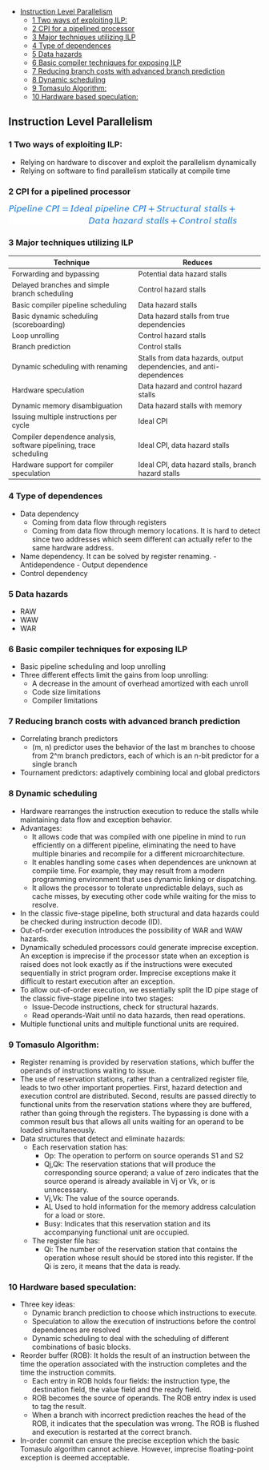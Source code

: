 <!-- MDTOC maxdepth:6 firsth1:1 numbering:0 flatten:0 bullets:1 updateOnSave:1 -->

   - [Instruction Level Parallelism](#instruction-level-parallelism)   
      - [1 Two ways of exploiting ILP:](#1-two-ways-of-exploiting-ilp)   
      - [2 CPI for a pipelined processor](#2-cpi-for-a-pipelined-processor)   
      - [3 Major techniques utilizing ILP](#3-major-techniques-utilizing-ilp)   
      - [4 Type of dependences](#4-type-of-dependences)   
      - [5 Data hazards](#5-data-hazards)   
      - [6 Basic compiler techniques for exposing ILP](#6-basic-compiler-techniques-for-exposing-ilp)   
      - [7 Reducing branch costs with advanced branch prediction](#7-reducing-branch-costs-with-advanced-branch-prediction)   
      - [8 Dynamic scheduling](#8-dynamic-scheduling)   
      - [9 Tomasulo Algorithm:](#9-tomasulo-algorithm)   
      - [10 Hardware based speculation:](#10-hardware-based-speculation)   

<!-- /MDTOC -->

## Instruction Level Parallelism
### 1 Two ways of exploiting ILP:
  - Relying on hardware to discover and exploit the parallelism dynamically
  - Relying on software to find parallelism statically at compile time

### 2 CPI for a pipelined processor
![alt text](data/ILP/equation1.png)  

### 3 Major techniques utilizing ILP
Technique | Reduces
--- | --- |
Forwarding and bypassing | Potential data hazard stalls
Delayed branches and simple branch scheduling | Control hazard stalls
Basic compiler pipeline scheduling | Data hazard stalls
Basic dynamic scheduling (scoreboarding) | Data hazard stalls from true dependencies
Loop unrolling | Control hazard stalls
Branch prediction | Control stalls
Dynamic scheduling with renaming | Stalls from data hazards, output dependencies, and anti-dependences
Hardware speculation | Data hazard and control hazard stalls
Dynamic memory disambiguation | Data hazard stalls with memory
Issuing multiple instructions per cycle | Ideal CPI
Compiler dependence analysis, software pipelining, trace scheduling | Ideal CPI, data hazard stalls
Hardware support for compiler speculation | Ideal CPI, data hazard stalls, branch hazard stalls

### 4 Type of dependences
  - Data dependency
    - Coming from data flow through registers
    - Coming from data flow through memory locations. It is hard to detect since two addresses which seem different can actually refer to the same hardware address.
  -  Name dependency. It can be solved by register renaming.
    - Antidependence
    - Output dependence
  - Control dependency

### 5 Data hazards
  - RAW
  - WAW
  - WAR

### 6 Basic compiler techniques for exposing ILP
  - Basic pipeline scheduling and loop unrolling
  - Three different effects limit the gains from loop unrolling:
    - A decrease in the amount of overhead amortized with each unroll
    - Code size limitations
    - Compiler limitations

### 7 Reducing branch costs with advanced branch prediction
  - Correlating branch predictors
    - (m, n) predictor uses the behavior of the last m branches to choose from 2^m branch predictors, each of which is an n-bit predictor for a single branch
  - Tournament predictors: adaptively combining local and global predictors

### 8 Dynamic scheduling
  - Hardware rearranges the instruction execution to reduce the stalls while maintaining data flow and exception behavior.
  - Advantages:
    - It allows code that was compiled with one pipeline in mind to run efficiently on a different pipeline, eliminating the need to have multiple binaries and recompile for a different microarchitecture.
    - It enables handling some cases when dependences are unknown at compile time. For example, they may result from a modern programming environment that uses dynamic linking or dispatching.
    - It allows the processor to tolerate unpredictable delays, such as cache misses, by executing other code while waiting for the miss to resolve.
  - In the classic five-stage pipeline, both structural and data hazards could be checked during instruction decode (ID).
  - Out-of-order execution introduces the possibility of WAR and WAW hazards.
  - Dynamically scheduled processors could generate imprecise exception. An exception is imprecise if the processor state when an exception is raised does not look exactly as if the instructions were executed sequentially in strict program order. Imprecise exceptions make it difficult to restart execution after an exception.
  - To allow out-of-order execution, we essentially split the ID pipe stage of the classic five-stage pipeline into two stages:
    - Issue-Decode instructions, check for structural hazards.
    - Read operands-Wait until no data hazards, then read operations.
  - Multiple functional units and multiple functional units are required.

### 9 Tomasulo Algorithm:
  - Register renaming is provided by reservation stations, which buffer the operands of instructions waiting to issue.
  - The use of reservation stations, rather than a centralized register file, leads to two other important properties. First, hazard detection and execution control are distributed. Second, results are passed directly to functional units from the reservation stations where they are buffered, rather than going through the registers. The bypassing is done with a common result bus that allows all units waiting for an operand to be loaded simultaneously.
  - Data structures that detect and eliminate hazards:
    - Each reservation station has:
      - Op: The operation to perform on source operands S1 and S2
      - Qj,Qk: The reservation stations that will produce the corresponding source operand; a value of zero indicates that the source operand is already available in Vj or Vk, or is unnecessary.
      - Vj,Vk: The value of the source operands.
      - AL Used to hold information for the memory address calculation for a load or store.
      - Busy: Indicates that this reservation station and its accompanying functional unit are occupied.
    - The register file has:
      - Qi: The number of the reservation station that contains the operation whose result should be stored into this register. If the Qi is zero, it means that the data is ready.

### 10 Hardware based speculation:
  - Three key ideas:
    - Dynamic branch prediction to choose which instructions to execute.
    - Speculation to allow the execution of instructions before the control dependences are resolved
    - Dynamic scheduling to deal with the scheduling of different combinations of basic blocks.
  - Reorder buffer (ROB): It holds the result of an instruction between the time the operation associated with the instruction completes and the time the instruction commits.
    - Each entry in ROB holds four fields: the instruction type, the destination field, the value field and the ready field.
    - ROB becomes the source of operands. The ROB entry index is used to tag the result.
    - When a branch with incorrect prediction reaches the head of the ROB, it indicates that the speculation was wrong. The ROB is flushed and execution is restarted at the correct branch.
  - In-order commit can ensure the precise exception which the basic Tomasulo algorithm cannot achieve. However, imprecise floating-point exception is deemed acceptable.

